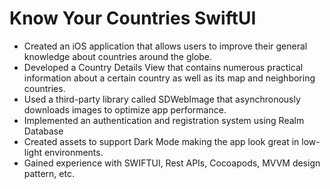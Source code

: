 # Know Your Countries SwiftUI

- Created an iOS application that allows users to improve their general knowledge about countries around the globe.
- Developed a Country Details View that contains numerous practical information about a certain country as well as its map and neighboring countries.
- Used a third-party library called SDWebImage that asynchronously downloads images to optimize app performance.
- Implemented an authentication and registration system using Realm Database
- Created assets to support Dark Mode making the app look great in low-light environments.
- Gained experience with SWIFTUI, Rest APIs, Cocoapods, MVVM design pattern, etc.
